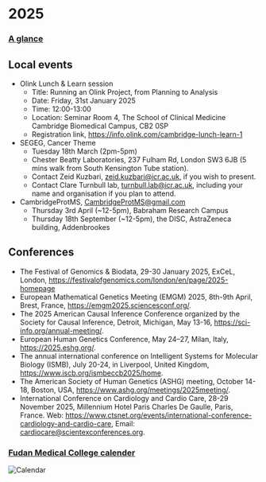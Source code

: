 # 2025

### [A glance](https://www.calendarpedia.co.uk/download/calendar-2025-landscape-year-at-a-glance-in-colour.pdf)

## Local events

- Olink Lunch & Learn session
    - Title: Running an Olink Project, from Planning to Analysis
    - Date: Friday, 31st January 2025
    - Time: 12:00-13:00
    - Location: Seminar Room 4, The School of Clinical Medicine Cambridge Biomedical Campus, CB2 0SP
    - Registration link, <https://info.olink.com/cambridge-lunch-learn-1>
- SEGEG, Cancer Theme
    - Tuesday 18th March (2pm-5pm)
    - Chester Beatty Laboratories, 237 Fulham Rd, London SW3 6JB (5 mins walk from South Kensington Tube station).
    - Contact Zeid Kuzbari, <zeid.kuzbari@icr.ac.uk>, if you wish to present.
    - Contact Clare Turnbull lab, <turnbull.lab@icr.ac.uk>, including your name and organisation if you plan to attend.
- CambridgeProtMS, <CambridgeProtMS@gmail.com>
    - Thursday 3rd April (~12-5pm), Babraham Research Campus
    - Thursday 18th September (~12-5pm), the DISC, AstraZeneca building, Addenbrookes

## Conferences

- The Festival of Genomics & Biodata, 29-30 January 2025, ExCeL, London, <https://festivalofgenomics.com/london/en/page/2025-homepage>
- European Mathematical Genetics Meeting (EMGM) 2025, 8th-9th April, Brest, France, <https://emgm2025.sciencesconf.org/>.
- The 2025 American Causal Inference Conference organized by the Society for Causal Inference, Detroit, Michigan, May 13-16, <https://sci-info.org/annual-meeting/>.
- European Human Genetics Conference, May 24–27, Milan, Italy, <https://2025.eshg.org/>.
- The annual international conference on Intelligent Systems for Molecular Biology (ISMB), July 20-24, in Liverpool, United Kingdom, <https://www.iscb.org/ismbeccb2025/home>.
- The American Society of Human Genetics (ASHG) meeting, October 14-18, Boston, USA, <https://www.ashg.org/meetings/2025meeting/>.
- International Conference on Cardiology and Cardio Care, 28-29 November 2025, Millennium Hotel Paris Charles De Gaulle, Paris, France. Web: <https://www.ctsnet.org/events/international-conference-cardiology-and-cardio-care>, Email: <cardiocare@scientexconferences.org>.

### [Fudan Medical College calender](https://mp.weixin.qq.com/s/r-2OoPMpHTDtzRhUdFsy5g)

![Calendar](2025.png)
